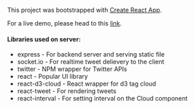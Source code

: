 This project was bootstrapped with [Create React App](https://github.com/facebookincubator/create-react-app).

For a live demo, please head to this [link](http://morning-ridge-89471.herokuapp.com).

#### Libraries used on server:

* express - For backend server and serving static file
* socket.io - For realtime tweet delievery to the client
* twitter - NPM wrapper for Twitter APIs 
* react - Popular UI library
* react-d3-cloud - React wrapper for d3 tag cloud
* react-tweet - For rendering tweets
* react-interval - For setting interval on the Cloud component
